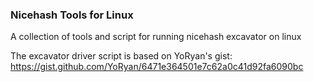 ### Nicehash Tools for Linux

A collection of tools and script for running nicehash excavator on linux

The excavator driver script is based on YoRyan's gist: https://gist.github.com/YoRyan/6471e364501e7c62a0c41d92fa6090bc
